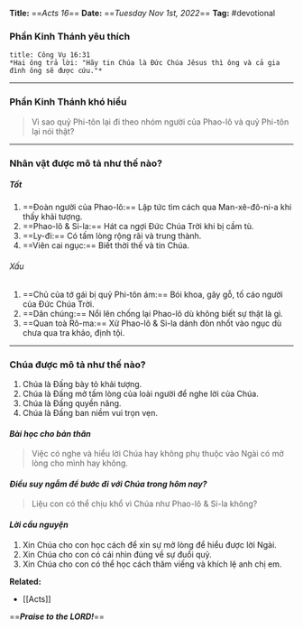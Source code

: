 **Title:** ==*Acts 16*==
**Date:** ==*Tuesday Nov 1st, 2022*==
**Tag:** #devotional

### **Phần Kinh Thánh yêu thích**
```ad-bible
title: Công Vụ 16:31
*Hai ông trả lời: "Hãy tin Chúa là Đức Chúa Jêsus thì ông và cả gia đình ông sẽ được cứu."*
```
----------
### **Phần Kinh Thánh khó hiểu**
> Vì sao quỷ Phi-tôn lại đi theo nhóm người của Phao-lô và quỷ Phi-tôn lại nói thật?
----------
### **Nhân vật được mô tả như thế nào?**
##### Tốt
1. ==Đoàn người của Phao-lô:== Lập tức tìm cách qua Man-xê-đô-ni-a khi thấy khải tượng.
2. ==Phao-lô & Si-la:== Hát ca ngợi Đức Chúa Trời khi bị cầm tù.
3. ==Ly-đi:== Có tấm lòng rộng rãi và trung thành.
4. ==Viên cai ngục:== Biết thời thế và tin Chúa.
###### Xấu
1. ==Chủ của tớ gái bị quỷ Phi-tôn ám:== Bói khoa, gây gỗ, tố cáo người của Đức Chúa Trời.
2. ==Dân chúng:== Nổi lên chống lại Phao-lô dù không biết sự thật là gì.
3. ==Quan toà Rô-ma:== Xử Phao-lô & Si-la dánh đòn nhốt vào ngục dù chưa qua tra khảo, định tội.
----------
### **Chúa được mô tả như thế nào?**
1. Chúa là Đấng bày tỏ khải tượng.
2. Chúa là Đấng mở tấm lòng của loài người để nghe lời của Chúa.
3. Chúa là Đấng quyền năng.
4. Chúa là Đấng ban niềm vui trọn vẹn.
#### *Bài học cho bản thân*
> Việc có nghe và hiểu lời Chúa hay không phụ thuộc vào Ngài có mở lòng cho mình hay không.
#### *Điều suy ngẫm để bước đi với Chúa trong hôm nay?*
>Liệu con có thể chịu khổ vì Chúa như Phao-lô & Si-la không?
#### *Lời cầu nguyện*
1. Xin Chúa cho con học cách để xin sự mở lòng để hiểu được lời Ngài.
2. Xin Chúa cho con có cái nhìn đúng về sự đuổi quỷ.
3. Xin Chúa cho con có thể học cách thăm viếng và khích lệ anh chị em.


**Related:**
- [[Acts]]

==***Praise to the LORD!***==
